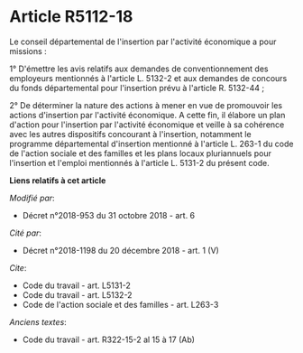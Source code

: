 # Article R5112-18

Le conseil départemental de l'insertion par l'activité économique a pour missions :

1° D'émettre les avis relatifs aux demandes de conventionnement des employeurs mentionnés à l'article L. 5132-2 et aux
demandes de concours du fonds départemental pour l'insertion prévu à l'article R. 5132-44 ;

2° De déterminer la nature des actions à mener en vue de promouvoir les actions d'insertion par l'activité économique. A
cette fin, il élabore un plan d'action pour l'insertion par l'activité économique et veille à sa cohérence avec les autres
dispositifs concourant à l'insertion, notamment le programme départemental d'insertion mentionné à l'article L. 263-1 du code
de l'action sociale et des familles et les plans locaux pluriannuels pour l'insertion et l'emploi mentionnés à l'article L.
5131-2 du présent code.

**Liens relatifs à cet article**

_Modifié par_:

  - Décret n°2018-953 du 31 octobre 2018 - art. 6

_Cité par_:

  - Décret n°2018-1198 du 20 décembre 2018 - art. 1 (V)

_Cite_:

  - Code du travail - art. L5131-2
  - Code du travail - art. L5132-2
  - Code de l'action sociale et des familles - art. L263-3

_Anciens textes_:

  - Code du travail - art. R322-15-2 al 15 à 17 (Ab)
